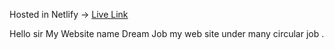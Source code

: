 
Hosted in Netlify -> [Live Link](https://celebrated-genie-eeb608.netlify.app/)

Hello sir My Website name Dream Job my web site under many circular job .

